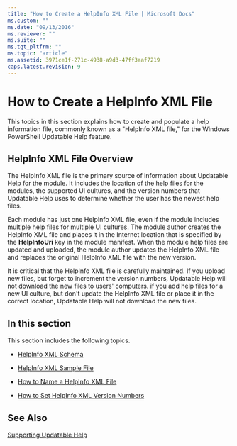 ```yaml
---
title: "How to Create a HelpInfo XML File | Microsoft Docs"
ms.custom: ""
ms.date: "09/13/2016"
ms.reviewer: ""
ms.suite: ""
ms.tgt_pltfrm: ""
ms.topic: "article"
ms.assetid: 3971ce1f-271c-4938-a9d3-47ff3aaf7219
caps.latest.revision: 9
---
```

# How to Create a HelpInfo XML File

This topics in this section explains how to create and populate a help information file, commonly known as a "HelpInfo XML file," for the Windows PowerShell Updatable Help feature.

## HelpInfo XML File Overview

The HelpInfo XML file is the primary source of information about Updatable Help for the module. It includes the location of the help files for the modules, the supported UI cultures, and the version numbers that Updatable Help uses to determine whether the user has the newest help files.

Each module has just one HelpInfo XML file, even if the module includes multiple help files for multiple UI cultures. The module author creates the HelpInfo XML file and places it in the Internet location that is specified by the **HelpInfoUri** key in the module manifest. When the module help files are updated and uploaded, the module author updates the HelpInfo XML file and replaces the original HelpInfo XML file with the new version.

It is critical that the HelpInfo XML file is carefully maintained. If you upload new files, but forget to increment the version numbers, Updatable Help will not download the new files to users' computers. if you add help files for a new UI culture, but don't update the HelpInfo XML file or place it in the correct location, Updatable Help will not download the new files.

## In this section

This section includes the following topics.

- [HelpInfo XML Schema](./helpinfo-xml-schema.md)

- [HelpInfo XML Sample File](./helpinfo-xml-sample-file.md)

- [How to Name a HelpInfo XML File](./how-to-name-a-helpinfo-xml-file.md)

- [How to Set HelpInfo XML Version Numbers](./how-to-set-helpinfo-xml-version-numbers.md)

## See Also

[Supporting Updatable Help](./supporting-updatable-help.md)